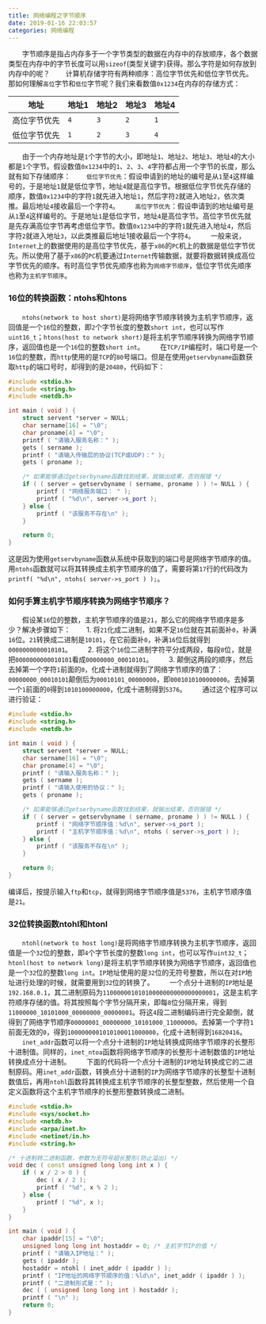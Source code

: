 ```yaml
---
title: 网络编程之字节顺序
date: 2019-01-16 22:03:57
categories: 网络编程
---
```

&emsp;&emsp;字节顺序是指占内存多于一个字节类型的数据在内存中的存放顺序，各个数据类型在内存中的字节长度可以用`sizeof`(类型关键字)获得。那么字符是如何存放到内存中的呢？<!--more-->
&emsp;&emsp;计算机存储字符有两种顺序：高位字节优先和低位字节优先。那如何理解`高位`字节和`低位`字节呢？我们来看数值`0x1234`在内存的存储方式：

地址        | 地址1 | 地址2 | 地址3 | 地址4
------------|------|-------|------|------
高位字节优先 | `4`  | `3`   | `2`  | `1`
低位字节优先 | `1`  | `2`   | `3`  | `4`

&emsp;&emsp;由于一个内存地址是`1`个字节的大小，即地址`1`、地址`2`、地址`3`、地址`4`的大小都是`1`个字节。假设数值`0x1234`中的`1`、`2`、`3`、`4`字符都占用一个字节的长度，那么就有如下存储顺序：
&emsp;&emsp;`低位字节优先`：假设申请到的地址的编号是从`1`至`4`这样编号的，于是地址`1`就是低位字节，地址`4`就是高位字节。根据低位字节优先存储的顺序，数值`0x1234`中的字符`1`就先进入地址`1`，然后字符`2`就进入地址`2`，依次类推。最后地址`4`接收最后一个字符`4`。
&emsp;&emsp;`高位字节优先`：假设申请到的地址编号是从`1`至`4`这样编号的。于是地址`1`是低位字节，地址`4`是高位字节。高位字节优先就是先存满高位字节再考虑低位字节。数值`0x1234`中的字符`1`就先进入地址`4`，然后字符`2`就进入地址`3`，以此类推最后地址1接收最后一个字符`4`。
&emsp;&emsp;一般来说，`Internet`上的数据使用的是高位字节优先，基于`x86`的`PC`机上的数据是低位字节优先。所以使用了基于`x86`的`PC`机要通过`Internet`传输数据，就要将数据转换成高位字节优先的顺序。有时高位字节优先顺序也称为`网络字节顺序`，低位字节优先顺序也称为`主机字节顺序`。

### 16位的转换函数：ntohs和htons

&emsp;&emsp;`ntohs(network to host short)`是将网络字节顺序转换为主机字节顺序，返回值是一个`16`位的整数，即`2`个字节长度的整数`short int`，也可以写作`uint16_t`；`htons(host to network short)`是将主机字节顺序转换为网络字节顺序，返回值也是一个`16`位的整数`short int`。
&emsp;&emsp;在`TCP/IP`编程时，端口号是一个`16`位的整数，而`http`使用的是`TCP`的`80`号端口。但是在使用`getservbyname`函数获取`http`的端口号时，却得到的是`20480`，代码如下：

``` cpp
#include <stdio.h>
#include <string.h>
#include <netdb.h>

int main ( void ) {
    struct servent *server = NULL;
    char sername[16] = "\0";
    char proname[4] = "\0";
    printf ( "请输入服务名称：" );
    gets ( sername );
    printf ( "请输入传输层的协议(TCP或UDP)：" );
    gets ( proname );

    /* 如果能够通过getserbyname函数找到结果，就输出结果，否则报错 */
    if ( ( server = getservbyname ( sername, proname ) ) != NULL ) {
        printf ( "网络服务端口： " );
        printf ( "%d\n", server->s_port );
    } else {
        printf ( "该服务不存在\n" );
    }

    return 0;
}
```

这是因为使用`getservbyname`函数从系统中获取到的端口号是网络字节顺序的值。用`ntohs`函数就可以将其转换成主机字节顺序的值了，需要将第`17`行的代码改为`printf( "%d\n", ntohs( server->s_port ) );`。

### 如何手算主机字节顺序转换为网络字节顺序？

&emsp;&emsp;假设某`16`位的整数，主机字节顺序的值是`21`，那么它的网络字节顺序是多少？解决步骤如下：
&emsp;&emsp;1. 将`21`化成二进制，如果不足`16`位就在其前面补`0`，补满`16`位。`21`转换成二进制是`10101`，在它前面补`0`，补满`16`位后就得到`0000000000010101`。
&emsp;&emsp;2. 将这个`16`位二进制字符平分成两段，每段`8`位，就是把`0000000000010101`看成`00000000_00010101`。
&emsp;&emsp;3. 颠倒这两段的顺序，然后去掉第一个字符`1`前面的`0`，化成十进制就得到了网络字节顺序的值了：`00000000_00010101`颠倒后为`00010101_00000000`，即`0001010100000000`。去掉第一个`1`前面的`0`得到`1010100000000`，化成十进制得到`5376`。
&emsp;&emsp;通过这个程序可以进行验证：

``` cpp
#include <stdio.h>
#include <string.h>
#include <netdb.h>

int main ( void ) {
    struct servent *server = NULL;
    char sername[16] = "\0";
    char proname[4] = "\0";
    printf ( "请输入服务名称：" );
    gets ( sername );
    printf ( "请输入使用的协议：" );
    gets ( proname );

    /* 如果能够通过getserbyname函数找到结果，就输出结果，否则报错 */
    if ( ( server = getservbyname ( sername, proname ) ) != NULL ) {
        printf ( "网络字节顺序值：%d\n", server->s_port );
        printf ( "主机字节顺序值：%d\n", ntohs ( server->s_port ) );
    } else {
        printf ( "该服务不存在\n" );
    }

    return 0;
}
```

编译后，按提示输入`ftp`和`tcp`，就得到网络字节顺序值是`5376`，主机字节顺序值是`21`。

### 32位转换函数ntohl和htonl

&emsp;&emsp;`ntohl(network to host long)`是将网络字节顺序转换为主机字节顺序，返回值是一个`32`位的整数，即`4`个字节长度的整数`long int`，也可以写作`uint32_t`；`htonl(host to network long)`是将主机字节顺序转换为网络字节顺序，返回值也是一个`32`位的整数`long int`。`IP`地址使用的是`32`位的无符号整数，所以在对`IP`地址进行处理的时候，就需要用到`32`位的转换了。
&emsp;&emsp;一个点分十进制的`IP`地址是`192.168.0.1`，其二进制原码为`11000000101010000000000000000001`，这是主机字符顺序存储的值。将其按照每个字节分隔开来，即每`8`位分隔开来，得到`11000000_10101000_00000000_00000001`。将这`4`段二进制编码进行完全颠倒，就得到了网络字节顺序`00000001_00000000_10101000_11000000`。去掉第一个字符`1`前面无效的`0`，得到`1000000001010100011000000`，化成十进制得到`16820416`。
&emsp;&emsp;`inet_addr`函数可以将一个点分十进制的`IP`地址转换成网络字节顺序的长整形十进制值。同样的，`inet_ntoa`函数将网络字节顺序的长整形十进制数值的`IP`地址转换成点分十进制。
&emsp;&emsp;下面的代码将一个点分十进制的`IP`地址转换成它的二进制原码。用`inet_addr`函数，转换点分十进制的`IP`为网络字节顺序的长整型十进制数值后，再用`ntohl`函数将其转换成主机字节顺序的长整型整数，然后使用一个自定义函数将这个主机字节顺序的长整形整数转换成二进制。

``` cpp
#include <stdio.h>
#include <sys/socket.h>
#include <netdb.h>
#include <arpa/inet.h>
#include <netinet/in.h>
#include <string.h>

/* 十进制转二进制函数，参数为无符号超长整形(防止溢出) */
void dec ( const unsigned long long int x ) {
    if ( x / 2 > 0 ) {
        dec ( x / 2 );
        printf ( "%d", x % 2 );
    } else {
        printf ( "%d", x );
    }
}

int main ( void ) {
    char ipaddr[15] = "\0";
    unsigned long long int hostaddr = 0; /* 主机字节IP的值 */
    printf ( "请输入IP地址：" );
    gets ( ipaddr );
    hostaddr = ntohl ( inet_addr ( ipaddr ) );
    printf ( "IP地址的网络字节顺序的值：%ld\n", inet_addr ( ipaddr ) );
    printf ( "二进制形式是：" );
    dec ( ( unsigned long long int ) hostaddr );
    printf ( "\n" );
    return 0;
}
```
